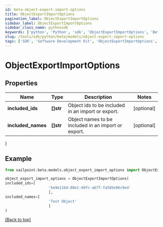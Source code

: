 ```yaml
---
id: beta-object-export-import-options
title: ObjectExportImportOptions
pagination_label: ObjectExportImportOptions
sidebar_label: ObjectExportImportOptions
sidebar_class_name: pythonsdk
keywords: ['python', 'Python', 'sdk', 'ObjectExportImportOptions', 'BetaObjectExportImportOptions'] 
slug: /tools/sdk/python/beta/models/object-export-import-options
tags: ['SDK', 'Software Development Kit', 'ObjectExportImportOptions', 'BetaObjectExportImportOptions']
---
```


# ObjectExportImportOptions


## Properties

Name | Type | Description | Notes
------------ | ------------- | ------------- | -------------
**included_ids** | **[]str** | Object ids to be included in an import or export. | [optional] 
**included_names** | **[]str** | Object names to be included in an import or export. | [optional] 
}

## Example

```python
from sailpoint.beta.models.object_export_import_options import ObjectExportImportOptions

object_export_import_options = ObjectExportImportOptions(
included_ids=[
                    'be9e116d-08e1-49fc-ab7f-fa585e96c9e4'
                    ],
included_names=[
                    'Test Object'
                    ]
)

```
[[Back to top]](#) 

